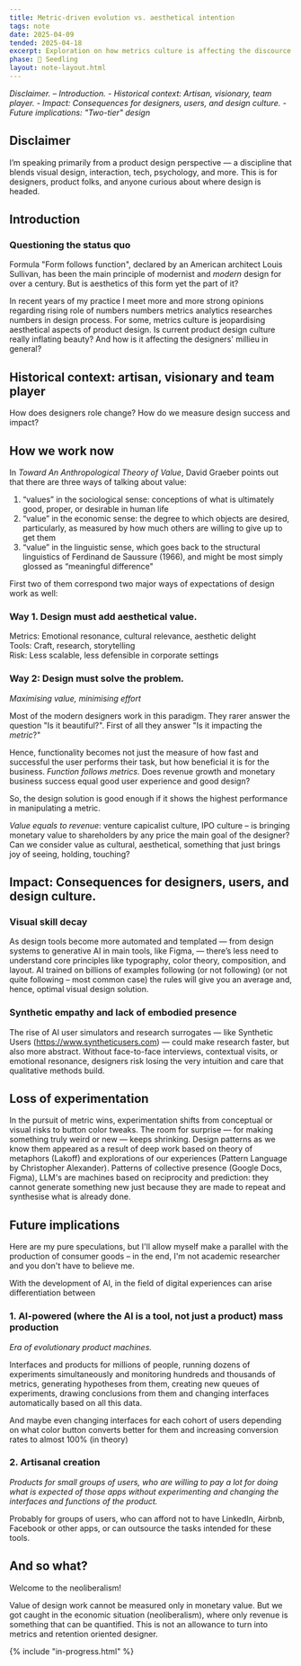 ```yaml
---
title: Metric-driven evolution vs. aesthetical intention
tags: note
date: 2025-04-09
tended: 2025-04-18
excerpt: Exploration on how metrics culture is affecting the discource community of designers
phase: 🌱 Seedling
layout: note-layout.html
---
```

*Disclaimer. – Introduction. - Historical context: Artisan, visionary, team player. - Impact: Consequences for designers, users, and design culture. - Future implications: "Two-tier" design*

<div class="medium-divider"></div>

## Disclaimer
I’m speaking primarily from a product design perspective — a discipline that blends visual design, interaction, tech, psychology, and more. This is for designers, product folks, and anyone curious about where design is headed.
<div class="medium-divider"></div>

## Introduction
### Questioning the status quo
Formula "Form follows function", declared by an American architect Louis Sullivan, has been the main principle of modernist and *modern* design for over a century. But is aesthetics of this form yet the part of it?

In recent years of my practice I meet more and more strong opinions regarding rising role of numbers numbers metrics analytics researches numbers in design process. For some, metrics culture is jeopardising aesthetical aspects of product design. Is current product design culture really inflating beauty? And how is it affecting the designers' millieu in general?

<div class="medium-divider"></div>

## Historical context: artisan, visionary and team player

How does designers role change? How do we measure design success and impact?

<div class="medium-divider"></div>

## How we work now

In *Toward An Anthropological Theory of Value*, David Graeber points out that there are three ways of talking about value:

1. “values” in the sociological sense: conceptions of what is ultimately good, proper, or desirable in human life
2. “value” in the economic sense: the degree to which objects are desired, particularly, as measured by how much others are willing to give up to get them
3. “value” in the linguistic sense, which goes back to the structural linguistics of Ferdinand de Saussure (1966), and might be most simply glossed as “meaningful difference"

<div class="medium-divider"></div>

First two of them correspond two major ways of expectations of design work as well:

### Way 1. Design must add aesthetical value.

Metrics: Emotional resonance, cultural relevance, aesthetic delight\
Tools: Craft, research, storytelling\
Risk: Less scalable, less defensible in corporate settings

<div class="medium-divider"></div>

### Way 2: Design must solve the problem.
*Maximising value, minimising effort*

Most of the modern designers work in this paradigm. They rarer answer the question "Is it beautiful?". First of all they answer "Is it impacting the *metric*?" 

Hence, functionality becomes not just the measure of how fast and successful the user performs their task, but how beneficial it is for the business. *Function follows metrics*. Does revenue growth and monetary business success equal good user experience and good design?

So, the design solution is good enough if it  shows the highest performance in manipulating a metric.

*Value equals to revenue*: venture capicalist culture, IPO culture – is bringing monetary value to shareholders by any price the main goal of the designer? Can we consider value as cultural, aesthetical, something that just brings joy of seeing, holding, touching?

<div class="medium-divider"></div>

## Impact: Consequences for designers, users, and design culture.



### Visual skill decay

As design tools become more automated and templated — from design systems to generative AI in main tools, like Figma, — there’s less need to understand core principles like typography, color theory, composition, and layout. AI trained on billions of examples following (or not following) (or not quite following – most common case) the rules will give you an average and, hence, optimal visual design solution.

### Synthetic empathy and lack of embodied presence

The rise of AI user simulators and research surrogates — like Synthetic Users (https://www.syntheticusers.com) — could make research faster, but also more abstract. Without face-to-face interviews, contextual visits, or emotional resonance, designers risk losing the very intuition and care that qualitative methods build.

## Loss of experimentation

In the pursuit of metric wins, experimentation shifts from conceptual or visual risks to button color tweaks. The room for surprise — for making something truly weird or new — keeps shrinking.
Design patterns as we know them appeared as a result of deep work based on theory of metaphors (Lakoff) and explorations of our experiences (Pattern Language by Christopher Alexander). 
Patterns of collective presence (Google Docs, Figma),  LLM's are machines based on reciprocity and prediction: they cannot generate something new just because they are made to repeat and synthesise what is already done.

## Future implications

Here are my pure speculations, but I'll allow myself make a parallel with the production of consumer goods – in the end, I'm not academic researcher and you don't have to believe me. 

With the development of AI, in the field of digital experiences can arise differentiation between 

### 1. AI-powered (where the AI is a tool, not just a product) mass production

*Era of evolutionary product machines.*

Interfaces and products for millions of people, running dozens of experiments simultaneously and monitoring hundreds and thousands of metrics, generating hypotheses from them, creating new queues of experiments, drawing conclusions from them and changing interfaces automatically based on all this data.

And maybe even changing interfaces for each cohort of users depending on what color button converts better for them and increasing conversion rates to almost 100% (in theory)

### 2. Artisanal creation

*Products for small groups of users, who are willing to pay a lot for doing what is expected of those apps without experimenting and changing the interfaces and functions of the product.*

Probably for groups of users, who can afford not to have LinkedIn, Airbnb, Facebook or other apps, or can outsource the tasks intended for these tools.

<div class="medium-divider"></div>

## And so what?
Welcome to the neoliberalism!

Value of design work cannot be measured only in monetary value. But we got caught in the economic situation (neoliberalism), where only revenue is something that can be quantified. This is not an allowance to turn into metrics and retention oriented designer.


{% include "in-progress.html" %}